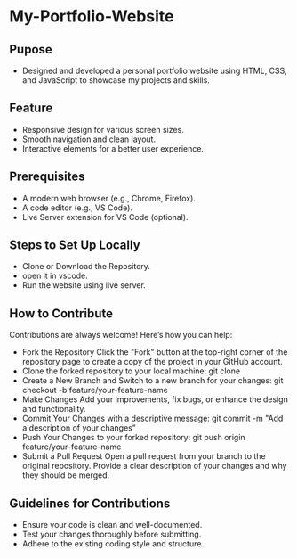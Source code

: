 # My-Portfolio-Website
## Pupose
- Designed and developed a personal portfolio website using HTML, CSS, and JavaScript to showcase my projects and skills.

## Feature
- Responsive design for various screen sizes.
- Smooth navigation and clean layout.
- Interactive elements for a better user experience.

## Prerequisites
- A modern web browser (e.g., Chrome, Firefox).
- A code editor (e.g., VS Code).
- Live Server extension for VS Code (optional).

## Steps to Set Up Locally
- Clone or Download the Repository.
- open it in vscode.
- Run the website using live server.

## How to Contribute
Contributions are always welcome! Here’s how you can help:

- Fork the Repository
Click the "Fork" button at the top-right corner of the repository page to create a copy of the project in your GitHub account.
- Clone the forked repository to your local machine:
git clone <your-fork-repository-url>
- Create a New Branch and Switch to a new branch for your changes:
git checkout -b feature/your-feature-name
- Make Changes
Add your improvements, fix bugs, or enhance the design and functionality.
- Commit Your Changes with a descriptive message:
git commit -m "Add a description of your changes"
- Push Your Changes to your forked repository:
git push origin feature/your-feature-name
- Submit a Pull Request
Open a pull request from your branch to the original repository. Provide a clear description of your changes and why they should be merged.

## Guidelines for Contributions
- Ensure your code is clean and well-documented.
- Test your changes thoroughly before submitting.
- Adhere to the existing coding style and structure.